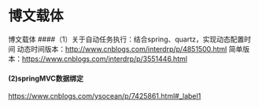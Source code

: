 # 博文载体
博文载体
####（1）关于自动任务执行：结合spring、quartz，实现动态配置时间
动态时间版本：http://www.cnblogs.com/interdrp/p/4851500.html
简单版本：https://www.cnblogs.com/interdrp/p/3551446.html
#### (2)springMVC数据绑定
https://www.cnblogs.com/ysocean/p/7425861.html#_label1
